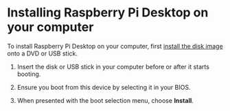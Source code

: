 # Installing Raspberry Pi Desktop on your computer

To install Raspberry Pi Desktop on your computer, first [install the disk image](../installing-cd-dvd)
onto a DVD or USB stick.

1. Insert the disk or USB stick in your computer before or after it starts
booting.

1. Ensure you boot from this device by selecting it in your BIOS.

1. When presented with the boot selection menu, choose **Install**.
